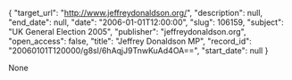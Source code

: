 {
  "target_url": "http://www.jeffreydonaldson.org/", 
  "description": null, 
  "end_date": null, 
  "date": "2006-01-01T12:00:00", 
  "slug": 106159, 
  "subject": "UK General Election 2005", 
  "publisher": "jeffreydonaldson.org", 
  "open_access": false, 
  "title": "Jeffrey Donaldson MP", 
  "record_id": "20060101T120000/g8sl/6hAqjJ9TnwKuAd4OA==", 
  "start_date": null
}

None
